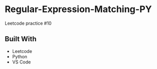 # Regular-Expression-Matching-PY
Leetcode practice #10

## Built With
- Leetcode
- Python
- VS Code
